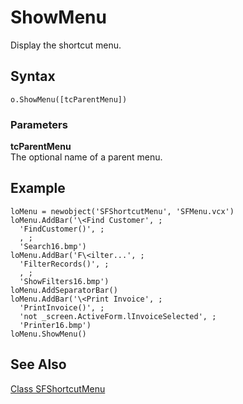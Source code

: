 ﻿# ShowMenu

Display the shortcut menu.

## Syntax

```foxpro
o.ShowMenu([tcParentMenu])
```

### Parameters

**tcParentMenu**  
The optional name of a parent menu.

## Example

```foxpro
loMenu = newobject('SFShortcutMenu', 'SFMenu.vcx')
loMenu.AddBar('\<Find Customer', ;
  'FindCustomer()', ;
  , ;
  'Search16.bmp')
loMenu.AddBar('F\<ilter...', ;
  'FilterRecords()', ;
  , ;
  'ShowFilters16.bmp')
loMenu.AddSeparatorBar()
loMenu.AddBar('\<Print Invoice', ;
  'PrintInvoice()', ;
  'not _screen.ActiveForm.lInvoiceSelected', ;
  'Printer16.bmp')
loMenu.ShowMenu()
```

## See Also
[Class SFShortcutMenu](Class%20SFShortcutMenu.md)